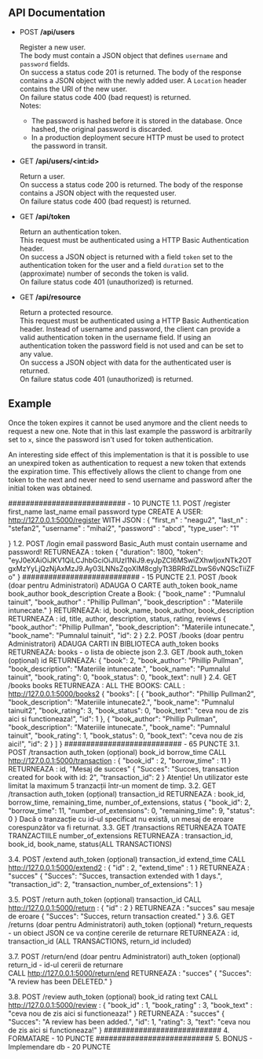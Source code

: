 
API Documentation
-----------------

- POST **/api/users**

    Register a new user.<br>
    The body must contain a JSON object that defines `username` and `password` fields.<br>
    On success a status code 201 is returned. The body of the response contains a JSON object with the newly added user. A `Location` header contains the URI of the new user.      <br>
    On failure status code 400 (bad request) is returned.<br>
    Notes:
    - The password is hashed before it is stored in the database. Once hashed, the original password is discarded.
    - In a production deployment secure HTTP must be used to protect the password in transit.

- GET **/api/users/&lt;int:id&gt;**

    Return a user.<br>
    On success a status code 200 is returned. The body of the response contains a JSON object with the requested user.<br>
    On failure status code 400 (bad request) is returned.

- GET **/api/token**

    Return an authentication token.<br>
    This request must be authenticated using a HTTP Basic Authentication header.<br>
    On success a JSON object is returned with a field `token` set to the authentication token for the user and a field `duration` set to the (approximate) number of seconds the        token is valid.<br>
    On failure status code 401 (unauthorized) is returned.

- GET **/api/resource**

    Return a protected resource.<br>
    This request must be authenticated using a HTTP Basic Authentication header. Instead of username and password, the client can provide a valid authentication token in the           username field. If using an authentication token the password field is not used and can be set to any value.<br>
    On success a JSON object with data for the authenticated user is returned.<br>
    On failure status code 401 (unauthorized) is returned.

Example
-------

Once the token expires it cannot be used anymore and the client needs to request a new one. Note that in this last example the password is arbitrarily set to `x`, since the password isn't used for token authentication.

An interesting side effect of this implementation is that it is possible to use an unexpired token as authentication to request a new token that extends the expiration time. This effectively allows the client to change from one token to the next and never need to send username and password after the initial token was obtained.


########################### - 10 PUNCTE
1.1.	POST /register
	first_name 
	last_name
	email
	password
	type
    CREATE A USER: http://127.0.0.1:5000/register WITH JSON : 
    {
    "first_n" : "neagu2",
    "last_n" : "stefan2",
    "username" : "mihai2",
    "password" : "abcd",
    "type_user": "1"

}
1.2. POST /login
	email
	password
    Basic_Auth must contain username and password!
	RETURNEAZA : token
                {
                  "duration": 1800,
                  "token": "eyJ0eXAiOiJKV1QiLCJhbGciOiJIUzI1NiJ9.eyJpZCI6MSwiZXhwIjoxNTk2OTgxMzYyLjQzNjAxMzJ9.Ay03LNNsZqoXIM8cglyTt3BRRdZLbwS6vNQScTiiZFo"
                }
########################### - 15 PUNCTE
2.1. POST /book  (doar pentru Administratori)	ADAUGA O CARTE
	auth_token
	book_name
	book_author
	book_description
    Create a Book:
                {
                    "book_name" : "Pumnalul tainuit",
                    "book_author" : "Phillip Pullman",
                    "book_description" : "Materiile intunecate."
                }
	RETURNEAZA:	id, book_name, book_author, book_description
    RETURNEAZA : id, title, author, description, status, rating, reviews
                {
              "book_author": "Phillip Pullman",
              "book_description": "Materiile intunecate.",
              "book_name": "Pumnalul tainuit",
              "id": 2
                }
2.2. POST /books (doar pentru Administratori) ADAUGA CARTI IN BIBLIOTECA
	auth_token
	books
	RETURNEAZA: books - o lista de obiecte json
2.3. GET /book 
	auth_token (opțional) 
	id
    RETURNEAZA:
                {
                  "book": 2,
                  "book_author": "Phillip Pullman",
                  "book_description": "Materiile intunecate.",
                  "book_name": "Pumnalul tainuit",
                  "book_rating": 0,
                  "book_status": 0,
                  "book_text": null
                }
2.4. GET /books
	books
	RETURNEAZA :	ALL THE BOOKS: 
    CALL : http://127.0.0.1:5000/books2
                {
                  "books": [
                            {
                              "book_author": "Phillip Pullman2",
                              "book_description": "Materiile intunecate2.",
                              "book_name": "Pumnalul tainuit2",
                              "book_rating": 3,
                              "book_status": 0,
                              "book_text": "ceva nou de zis aici si functioneaza!",
                              "id": 1
                            },
                            {
                              "book_author": "Phillip Pullman",
                              "book_description": "Materiile intunecate.",
                              "book_name": "Pumnalul tainuit",
                              "book_rating": 1,
                              "book_status": 0,
                              "book_text": "ceva nou de zis aici!",
                              "id": 2
                            }
                    ]
                }
########################### - 65 PUNCTE
3.1. POST /transaction
	auth_token (opțional) 
	book_id
	borrow_time
    CALL http://127.0.0.1:5000/transaction :
    {
    "book_id" : 2,
    "borrow_time" : 11
    }
	RETURNEAZA : id, "Mesaj de succes"
                {
                  "Succes": "Succes, transaction created for book with id: 2",
                  "transaction_id": 2
                }
Atenție! Un utilizator este limitat la maximum 5 tranzacții într-un moment de timp.
3.2. GET /transaction
	auth_token (opțional)
	transaction_id
	RETURNEAZA : book_id, borrow_time, remaining_time, number_of_extensions, status
                {
                  "book_id": 2,
                  "borrow_time": 11,
                  "number_of_extensions": 0,
                  "remaining_time": 9,
                  "status": 0
                }
Dacă o tranzacție cu id-ul specificat nu există, un mesaj de eroare corespunzător va fi returnat.
3.3. GET /transactions	RETURNEAZA TOATE TRANZACTIILE
	number_of_extensions
	RETURNEAZA : transaction_id, book_id, book_name, status(ALL TRANSACTIONS)

3.4. POST /extend
	auth_token (opțional)
	transaction_id
	extend_time
    CALL http://127.0.0.1:5000/extend2 :
                {
                    "id" : 2,
                    "extend_time" : 1
                }
	RETURNEAZA : "succes"
                {
                  "Succes": "Succes, transaction extended with 1 days.",
                  "transaction_id": 2,
                  "transaction_number_of_extensions": 1
                }

3.5. POST /return
	auth_token (opțional)
	transaction_id
    CALL http://127.0.0.1:5000/return :
                    {
                        "id" : 2
                    }
	RETURNEAZA : "succes" sau mesaje de eroare
                {
                    "Succes": "Succes, return transaction created."
                }
3.6. GET /returns (doar pentru Administratori)
	auth_token (opțional)
	*return_requests - un obiect JSON ce va conține cererile de returnare
	RETURNEAZA : id, transaction_id (ALL TRANSACTIONS, return_id included)

3.7. POST /return/end (doar pentru Administratori)
	auth_token (opțional)
	return_id - id-ul cererii de returnare	
    CALL http://127.0.0.1:5000/return/end 
	RETURNEAZA : "succes" 
                {
                    "Succes": "A review has been DELETED."
                }

3.8. POST /review
	auth_token (opțional)
	book_id
	rating
	text
    CALL http://127.0.0.1:5000/review :
                {
                    "book_id" : 1,
                    "book_rating" : 3,
                    "book_text" : "ceva nou de zis aici si functioneaza!"
                }
	RETURNEAZA : "succes" 
                {
                  "Succes": "A review has been added.",
                  "id": 1,
                  "rating": 3,
                  "text": "ceva nou de zis aici si functioneaza!"
                }
###########################
4.    FORMATARE - 10 PUNCTE
###########################
5.    BONUS - Implemendare db - 20 PUNCTE
